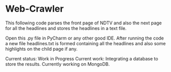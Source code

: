 # Web-Crawler
This following code parses the front page of NDTV and also the next page for all the headlines and stores the headlines in a text file.

Open this .py file in PyCharm or any other good IDE. 
After running the code a new file headlines.txt is formed containing all the headlines and also some highlights on the child page if any.

Current status: Work in Progress
Current work:
Integrating a database to store the results. Currently working on MongoDB.
